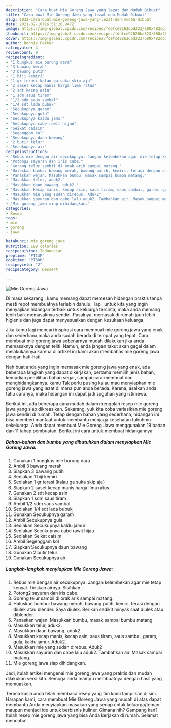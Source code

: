 ```yaml
---
description: "Cara buat Mie Goreng Jawa yang lezat dan Mudah Dibuat"
title: "Cara buat Mie Goreng Jawa yang lezat dan Mudah Dibuat"
slug: 1032-cara-buat-mie-goreng-jawa-yang-lezat-dan-mudah-dibuat
date: 2021-02-10T16:51:26.947Z
image: https://img-global.cpcdn.com/recipes/fdefce92626bd323/680x482cq70/mie-goreng-jawa-foto-resep-utama.jpg
thumbnail: https://img-global.cpcdn.com/recipes/fdefce92626bd323/680x482cq70/mie-goreng-jawa-foto-resep-utama.jpg
cover: https://img-global.cpcdn.com/recipes/fdefce92626bd323/680x482cq70/mie-goreng-jawa-foto-resep-utama.jpg
author: Ronnie Parker
ratingvalue: 4
reviewcount: 9
recipeingredient:
- "1 bungkus mie burung dara"
- "3 bawang merah"
- "3 bawang putih"
- "1 biji kemiri"
- "1 gr terasi kalau ga suka skip aja"
- "2 saset kecap manis harga lima ratus"
- "2 sdt kecap asin"
- "1 sdm saus tiram"
- "1/2 sdm saus sambal"
- "1/4 sdt lada bubuk"
- "Secukupnya garam"
- "Secukupnya gula"
- "Secukupnya kaldu jamur"
- "Secukupnya cabe rawit hijau"
- "Seikat caisim"
- "Segenggam kol"
- "Secukupnya daun bawang"
- "2 butir telur"
- "Secukupnya air"
recipeinstructions:
- "Rebus mie dengan air secukupnya. Jangan kelembekan agar mie tetap kenyal. Tiriskan airnya. Sisihkan."
- "Potong2 sayuran dan iris cabe."
- "Goreng telur sambil di orak arik sampai matang."
- "Haluskan bumbu: bawang merah, bawang putih, kemiri, terasi dengan diulek atau blender. Saya diulek. Berikan sedikit minyak saat diulek atau diblender."
- "Panaskan wajan. Masukkan bumbu, masak sampai bumbu matang."
- "Masukkan telur, aduk2."
- "Masukkan daun bawang, aduk2."
- "Masukkan kecap manis, kecap asin, saus tiram, saus sambal, garam, gula, kaldu jamur. Aduk2."
- "Masukkan mie yang sudah direbus. Aduk2"
- "Masukkan sayuran dan cabe lalu aduk2. Tambahkan air. Masak sampai matang."
- "Mie goreng jawa siap dihidangkan."
categories:
- Resep
tags:
- mie
- goreng
- jawa

katakunci: mie goreng jawa 
nutrition: 189 calories
recipecuisine: Indonesian
preptime: "PT13M"
cooktime: "PT30M"
recipeyield: "2"
recipecategory: Dessert

---
```



![Mie Goreng Jawa](https://img-global.cpcdn.com/recipes/fdefce92626bd323/680x482cq70/mie-goreng-jawa-foto-resep-utama.jpg)

Di masa  sekarang , kamu memang dapat memesan hidangan praktis tanpa mesti repot membuatnya terlebih dahulu. Tapi, untuk kita yang ingin menyajikan hidangan terbaik untuk keluarga tercinta, maka anda memang lebih baik memasaknya sendiri. Pasalnya, memasak di rumah jauh lebih higienis dan juga dapat menyesuaikan dengan kesukaan keluarga.

Jika kamu lagi mencari inspirasi cara membuat mie goreng jawa yang enak dan sederhana,maka anda sudah berada di tempat yang tepat. Cara membuat mie goreng jawa  sebenarnya mudah dilakukan jika anda memasaknya dengan teliti. Namun, anda jangan takut akan gagal dalam melakukannya 
karena di artikel ini kami akan membahas mie goreng jawa dengan hati-hati.  



Nah buat anda yang ingin memasak mie goreng jawa yang enak, ada beberapa langkah yang dapat dikerjakan, pertama memilih jenis bahan, kemudian pemilihan bahan segar, sampai cara membuat dan menghidangkannya. kamu Tak perlu pusing kalau mau menyiapkan mie goreng jawa yang lezat di mana pun anda berada. Karena, asalkan anda  tahu caranya, maka hidangan ini dapat jadi suguhan yang istimewa.

Berikut ini, ada beberapa cara mudah dalam mengolah resep mie goreng jawa yang siap dikreasikan. Sekarang, yuk kita coba variasikan mie goreng jawa sendiri di rumah. Tetap dengan bahan yang sederhana, hidangan ini bisa memberi manfaat untuk membantu menjaga kesehatan tubuhmu sekeluarga. Anda dapat membuat Mie Goreng Jawa menggunakan 19 bahan dan 11 tahap pembuatan. Berikut ini cara untuk membuat hidangannya.

<!--inarticleads1-->

##### Bahan-bahan dan bumbu yang dibutuhkan dalam menyiapkan Mie Goreng Jawa:

1. Gunakan 1 bungkus mie burung dara
1. Ambil 3 bawang merah
1. Siapkan 3 bawang putih
1. Sediakan 1 biji kemiri
1. Sediakan 1 gr terasi (kalau ga suka skip aja)
1. Siapkan 2 saset kecap manis harga lima ratus
1. Gunakan 2 sdt kecap asin
1. Siapkan 1 sdm saus tiram
1. Ambil 1/2 sdm saus sambal
1. Sediakan 1/4 sdt lada bubuk
1. Gunakan Secukupnya garam
1. Ambil Secukupnya gula
1. Sediakan Secukupnya kaldu jamur
1. Sediakan Secukupnya cabe rawit hijau
1. Sediakan Seikat caisim
1. Ambil Segenggam kol
1. Siapkan Secukupnya daun bawang
1. Gunakan 2 butir telur
1. Gunakan Secukupnya air




<!--inarticleads2-->

##### Langkah-langkah menyiapkan Mie Goreng Jawa:

1. Rebus mie dengan air secukupnya. Jangan kelembekan agar mie tetap kenyal. Tiriskan airnya. Sisihkan.
1. Potong2 sayuran dan iris cabe.
1. Goreng telur sambil di orak arik sampai matang.
1. Haluskan bumbu: bawang merah, bawang putih, kemiri, terasi dengan diulek atau blender. Saya diulek. Berikan sedikit minyak saat diulek atau diblender.
1. Panaskan wajan. Masukkan bumbu, masak sampai bumbu matang.
1. Masukkan telur, aduk2.
1. Masukkan daun bawang, aduk2.
1. Masukkan kecap manis, kecap asin, saus tiram, saus sambal, garam, gula, kaldu jamur. Aduk2.
1. Masukkan mie yang sudah direbus. Aduk2
1. Masukkan sayuran dan cabe lalu aduk2. Tambahkan air. Masak sampai matang.
1. Mie goreng jawa siap dihidangkan.




Jadi, itulah artikel mengenai  mie goreng jawa  yang praktis dan mudah dilakukan versi kita. Semoga anda mampu membuatnya dengan hasil yang memuaskan. 

Terima kasih anda telah membaca resep yang tim kami tampilkan di sini. Harapan kami, cara membuat  Mie Goreng Jawa yang mudah di atas dapat membantu Anda menyiapkan masakan yang sedap untuk keluarga/teman maupun menjadi ide untuk berbisnis kuliner. Gimana nih? Gampang kan? Itulah resep mie goreng jawa yang bisa Anda kerjakan di rumah. Selamat mencoba!

